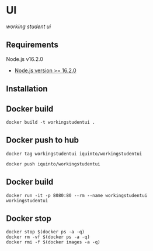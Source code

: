 # UI
<i>working student ui
</i>

## Requirements
Node.js v16.2.0
* [Node.js version >= 16.2.0]([https://spring.io/projects/spring-boot](https://nodejs.org/en/))

## Installation



## Docker build 
```
docker build -t workingstudentui .
```

## Docker push to  hub 
```
docker tag workingstudentui iquinto/workingstudentui
```

```
docker push iquinto/workingstudentui
```

## Docker build 
```
docker run -it -p 8080:80 --rm --name workingstudentui workingstudentui
```


## Docker stop
```
docker stop $(docker ps -a -q)
docker rm -vf $(docker ps -a -q)
docker rmi -f $(docker images -a -q) 

```

 
